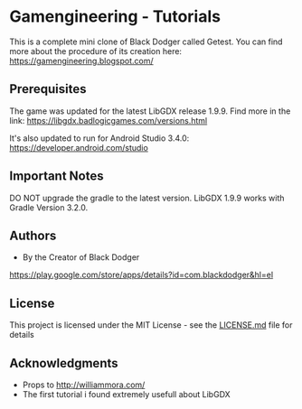 
# Gamengineering - Tutorials

This is a complete mini clone of Black Dodger called Getest. You can find more about the procedure of its creation here:
https://gamengineering.blogspot.com/

## Prerequisites

The game was updated for the latest LibGDX release 1.9.9. Find more in the link:
https://libgdx.badlogicgames.com/versions.html

It's also updated to run for Android Studio 3.4.0:
https://developer.android.com/studio


## Important Notes

DO NOT upgrade the gradle to the latest version. LibGDX 1.9.9 works with Gradle Version 3.2.0.


## Authors

* By the Creator of Black Dodger

https://play.google.com/store/apps/details?id=com.blackdodger&hl=el


## License

This project is licensed under the MIT License - see the [LICENSE.md](LICENSE.md) file for details


## Acknowledgments

* Props to http://williammora.com/
* The first tutorial i found extremely usefull about LibGDX
